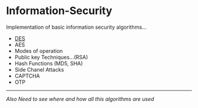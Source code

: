 # Information-Security
Implementation of basic information security algorithms...

<ul>
  <li><a href="https://github.com/mehtaVatsalD/Information-Security/blob/karan/des.cpp">DES</a></li>
  <li>AES</li>
  <li>Modes of operation</li>
  <li>Public key Techniques...(RSA)</li>
  <li>Hash Functions (MD5, SHA)</li>
  <li>Side Chanel Attacks</li>
  <li>CAPTCHA</li>
  <li>OTP</li>
</ul>

<hr>

<i>Also Need to see where and how all this algorithms are used</i>
